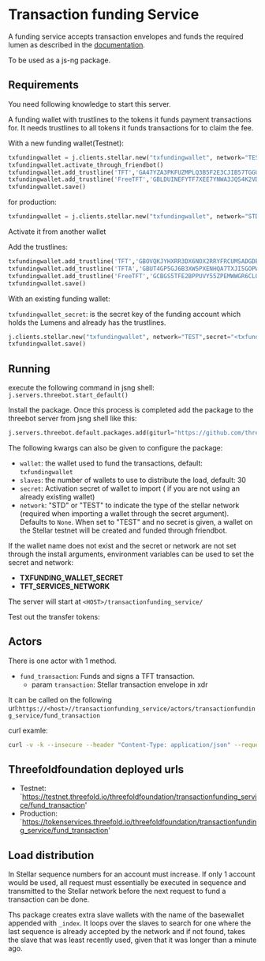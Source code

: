 # Transaction funding Service

A funding service accepts transaction envelopes and funds the required lumen as described in the [documentation](../../docs/transaction_funding.md).

To be used as a js-ng package.

## Requirements

You need following knowledge to start this server.

A funding wallet with trustlines to the tokens it funds payment transactions for.
It needs trustlines to all tokens it funds transactions for to claim the fee.

With a new funding wallet(Testnet):

```python
txfundingwallet = j.clients.stellar.new("txfundingwallet", network="TEST")
txfundingwallet.activate_through_friendbot()
txfundingwallet.add_trustline('TFT','GA47YZA3PKFUZMPLQ3B5F2E3CJIB57TGGU7SPCQT2WAEYKN766PWIMB3')
txfundingwallet.add_trustline('FreeTFT','GBLDUINEFYTF7XEE7YNWA3JQS4K2VD37YU7I2YAE7R5AHZDKQXSS2J6R')
txfundingwallet.save()
```

for production:

```python
txfundingwallet = j.clients.stellar.new("txfundingwallet", network="STD")
```

Activate it from another wallet

Add the trustlines:

```python
txfundingwallet.add_trustline('TFT','GBOVQKJYHXRR3DX6NOX2RRYFRCUMSADGDESTDNBDS6CDVLGVESRTAC47')
txfundingwallet.add_trustline('TFTA','GBUT4GP5GJ6B3XW5PXENHQA7TXJI5GOPW3NF4W3ZIW6OOO4ISY6WNLN2')
txfundingwallet.add_trustline('FreeTFT','GCBGS5TFE2BPPUVY55ZPEMWWGR6CLQ7T6P46SOFGHXEBJ34MSP6HVEUT')
txfundingwallet.save()

```

With an existing funding wallet:

`txfundingwallet_secret`: is the secret key of the funding account which holds the Lumens and already has the trustlines.

```python
j.clients.stellar.new("txfundingwallet", network="TEST",secret="<txfundingwallet_secret>")
txfundingwallet.save()

```

## Running

execute the following command in jsng shell:
`j.servers.threebot.start_default()`

Install the package.
Once this process is completed add the package to the threebot server from jsng shell like this:

```python
j.servers.threebot.default.packages.add(giturl="https://github.com/threefoldfoundation/tft-stellar/tree/master/ThreeBotPackages/transactionfunding_service")
```

The following kwargs can also be given to configure the package:

- `wallet`: the wallet used to fund the transactions, default: `txfundingwallet`
- `slaves`: the number of wallets to use to distribute the load, default: 30
- `secret`: Activation secret of wallet to import ( if you are not using an already existing wallet)
- `network`: "STD" or "TEST" to indicate the type of the stellar network (required when importing a wallet through the secret argument). Defaults to `None`. When set to "TEST" and no secret is given, a wallet on the Stellar testnet will be created and funded through friendbot. 

If the wallet name does not exist and the secret or network are not set through the install arguments, environment variables can be used to set the secret and network:

- **TXFUNDING_WALLET_SECRET**
- **TFT_SERVICES_NETWORK**

The server will start at `<HOST>/transactionfunding_service/`

Test out the transfer tokens:

## Actors

There is one actor with 1 method.

- `fund_transaction`: Funds and signs a TFT transaction.
  - param `transaction`: Stellar transaction envelope in xdr

It can be called on the following url:`https://<host>//transactionfunding_service/actors/transactionfunding_service/fund_transaction`

curl examle:

```sh
curl -v -k --insecure --header "Content-Type: application/json" --request POST --data '{"transaction":"AAAAAgAAAAAocv2DVEu84HDn4rR1dr/tUG6fhn0uwvzsugkRmtA1vwAAAAAAAAAAAAAAAQAAAAAAAAAAAAAAAQAAAAEAAAAAKHL9g1RLvOBw5+K0dXa/7VBun4Z9LsL87LoJEZrQNb8AAAABAAAAAMGcYGKdx+mthKbi831OYZSPxzT3/LgwV3dq4oeLvUETAAAAAVRGVAAAAAAAOfxkG3qLTLHrhsPS6JsSUB7+ZjU/J4oT1YBMKb/3n2QAAAAAAJiWgAAAAAAAAAAA"}' https://localhost:443/transactionfunding_service/actors/transactionfunding_service/fund_transaction
```

## Threefoldfoundation deployed urls

- Testnet: `https://testnet.threefold.io/threefoldfoundation/transactionfunding_service/fund_transaction'
- Production: `https://tokenservices.threefold.io/threefoldfoundation/transactionfunding_service/fund_transaction'

## Load distribution

In Stellar sequence numbers for an account must increase.
If only 1 account would be used, all request must essentially be executed in sequence and transmitted to the Stellar network before the next request to fund a transaction can be done.

Ths package creates extra slave wallets with the name of the basewallet appended with `_index`. It loops over the slaves to search for one where the last sequence is already accepted by the network and if not found, takes the slave that was least recently used, given that it was longer than a minute ago.
